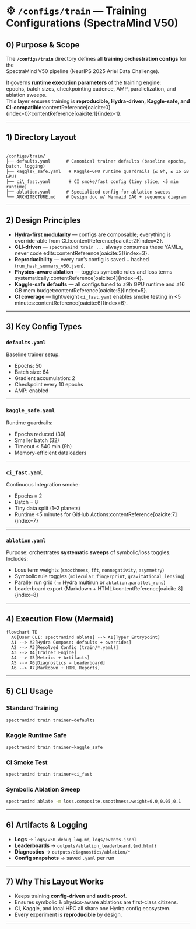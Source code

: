 # ⚙️ `/configs/train` — Training Configurations (SpectraMind V50)

## 0) Purpose & Scope

The **`/configs/train`** directory defines all **training orchestration configs** for the  
SpectraMind V50 pipeline (NeurIPS 2025 Ariel Data Challenge).  

It governs **runtime execution parameters** of the training engine:  
epochs, batch sizes, checkpointing cadence, AMP, parallelization, and ablation sweeps.  
This layer ensures training is **reproducible, Hydra-driven, Kaggle-safe, and CI-compatible**:contentReference[oaicite:0]{index=0}:contentReference[oaicite:1]{index=1}.

---

## 1) Directory Layout

```

/configs/train/
├── defaults.yaml      # Canonical trainer defaults (baseline epochs, batch, logging)
├── kaggle\_safe.yaml   # Kaggle-GPU runtime guardrails (≤ 9h, ≤ 16 GB GPU)
├── ci\_fast.yaml       # CI smoke/fast config (tiny slice, <5 min runtime)
├── ablation.yaml      # Specialized config for ablation sweeps
└── ARCHITECTURE.md    # Design doc w/ Mermaid DAG + sequence diagram

````

---

## 2) Design Principles

* **Hydra-first modularity** — configs are composable; everything is override-able from CLI:contentReference[oaicite:2]{index=2}.  
* **CLI-driven** — `spectramind train ...` always consumes these YAMLs, never code edits:contentReference[oaicite:3]{index=3}.  
* **Reproducibility** — every run’s config is saved + hashed (`run_hash_summary_v50.json`).  
* **Physics-aware ablation** — toggles symbolic rules and loss terms systematically:contentReference[oaicite:4]{index=4}.  
* **Kaggle-safe defaults** — all configs tuned to ≤9h GPU runtime and ≤16 GB mem budget:contentReference[oaicite:5]{index=5}.  
* **CI coverage** — lightweight `ci_fast.yaml` enables smoke testing in <5 minutes:contentReference[oaicite:6]{index=6}.  

---

## 3) Key Config Types

### `defaults.yaml`  
Baseline trainer setup:
- Epochs: 50  
- Batch size: 64  
- Gradient accumulation: 2  
- Checkpoint every 10 epochs  
- AMP: enabled  

---

### `kaggle_safe.yaml`  
Runtime guardrails:
- Epochs reduced (30)  
- Smaller batch (32)  
- Timeout ≤ 540 min (9h)  
- Memory-efficient dataloaders  

---

### `ci_fast.yaml`  
Continuous Integration smoke:
- Epochs = 2  
- Batch = 8  
- Tiny data split (1–2 planets)  
- Runtime <5 minutes for GitHub Actions:contentReference[oaicite:7]{index=7}  

---

### `ablation.yaml`  
Purpose: orchestrates **systematic sweeps** of symbolic/loss toggles.  
Includes:  
- Loss term weights (`smoothness`, `fft`, `nonnegativity`, `asymmetry`)  
- Symbolic rule toggles (`molecular_fingerprint`, `gravitational_lensing`)  
- Parallel run grid (`-m` Hydra multirun or `ablation.parallel_runs`)  
- Leaderboard export (Markdown + HTML):contentReference[oaicite:8]{index=8}  

---

## 4) Execution Flow (Mermaid)

```mermaid
flowchart TD
  A0[User CLI: spectramind ablate] --> A1[Typer Entrypoint]
  A1 --> A2[Hydra Compose: defaults + overrides]
  A2 --> A3[Resolved Config (train/*.yaml)]
  A3 --> A4[Trainer Engine]
  A4 --> A5[Metrics + Artifacts]
  A5 --> A6[Diagnostics → Leaderboard]
  A6 --> A7[Markdown + HTML Reports]
````

---

## 5) CLI Usage

### Standard Training

```bash
spectramind train trainer=defaults
```

### Kaggle Runtime Safe

```bash
spectramind train trainer=kaggle_safe
```

### CI Smoke Test

```bash
spectramind train trainer=ci_fast
```

### Symbolic Ablation Sweep

```bash
spectramind ablate -m loss.composite.smoothness.weight=0.0,0.05,0.1
```

---

## 6) Artifacts & Logging

* **Logs** → `logs/v50_debug_log.md`, `logs/events.jsonl`
* **Leaderboards** → `outputs/ablation_leaderboard.{md,html}`
* **Diagnostics** → `outputs/diagnostics/ablation/*`
* **Config snapshots** → saved `.yaml` per run

---

## 7) Why This Layout Works

* Keeps training **config-driven** and **audit-proof**.
* Ensures symbolic & physics-aware ablations are first-class citizens.
* CI, Kaggle, and local HPC all share one Hydra config ecosystem.
* Every experiment is **reproducible** by design.

---

```
```
